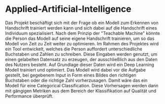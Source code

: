 # Applied-Artificial-Intelligence

Das Projekt beschäftigt sich mit der Frage ob ein Modell zum Erkennen von Handschrift trainiert werden kann und sich dabei auf die Handschrift eines Individuum spezialisiert. Nach dem Prinzip der "Teachable Machine" könnte die Person das Modell auf seine eigene Handschrift trainieren, um so das Modell von Zeit zu Zeit weiter zu optimieren. Im Rahmen des Projektes wird ein Tool entwickelt, welches die Person auffordert unterschiedliche Buchstaben und Zahlen zu schreiben. Diese Eingaben werden genutzt, um einen gelabelten Datensatz zu erzeugen, der ausschließlich aus den Daten des Nutzers besteht. Auf Grundlage dieser Daten wird ein Deep Learning Modell trainiert und optimiert. Das Modell wird dabei vor die Aufgabe gestellt, bei gegebenem Input in Form eines Bildes den richtigen Buchstaben oder die richtige Zahl vorherzusagen. Damit wäre das ein Modell für eine Categorical Classification. Diese Vorhersagen werden dann mit gängigen Metriken aus dem Bereich der Klassifikation auf Qualität und Performance überprüft.
